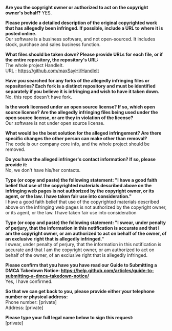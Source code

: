 **Are you the copyright owner or authorized to act on the copyright owner's behalf?**
YES.

**Please provide a detailed description of the original copyrighted work that has allegedly been infringed. If possible, include a URL to where it is posted online.**  
Our software is a business software, and not open-sourced. It includes stock, purchase and sales business function.

**What files should be taken down? Please provide URLs for each file, or if the entire repository, the repository's URL:**  
The whole project HandleIt.  
URL : https://github.com/maxSayHi/HandleIt

**Have you searched for any forks of the allegedly infringing files or repositories? Each fork is a distinct repository and must be identified separately if you believe it is infringing and wish to have it taken down.**  
No. this repo doesn't have fork.

**Is the work licensed under an open source license? If so, which open source license? Are the allegedly infringing files being used under the open source license, or are they in violation of the license?**  
Our software is not under open source license.

**What would be the best solution for the alleged infringement? Are there specific changes the other person can make other than removal?**  
The code is our company core info, and the whole project should be removed.

**Do you have the alleged infringer's contact information? If so, please provide it:**  
No, we don't have his/her contacts.

**Type (or copy and paste) the following statement: "I have a good faith belief that use of the copyrighted materials described above on the infringing web pages is not authorized by the copyright owner, or its agent, or the law. I have taken fair use into consideration."**  
I have a good faith belief that use of the copyrighted materials described above on the infringing web pages is not authorized by the copyright owner, or its agent, or the law. I have taken fair use into consideration

**Type (or copy and paste) the following statement: "I swear, under penalty of perjury, that the information in this notification is accurate and that I am the copyright owner, or am authorized to act on behalf of the owner, of an exclusive right that is allegedly infringed."**  
I swear, under penalty of perjury, that the information in this notification is accurate and that I am the copyright owner, or am authorized to act on behalf of the owner, of an exclusive right that is allegedly infringed.

**Please confirm that you have you have read our Guide to Submitting a DMCA Takedown Notice: https://help.github.com/articles/guide-to-submitting-a-dmca-takedown-notice/**  
Yes, I have confirmed.

**So that we can get back to you, please provide either your telephone number or physical address:**  
Phone number: [private]  
Address: [private]  

**Please type your full legal name below to sign this request:**  
[private]
